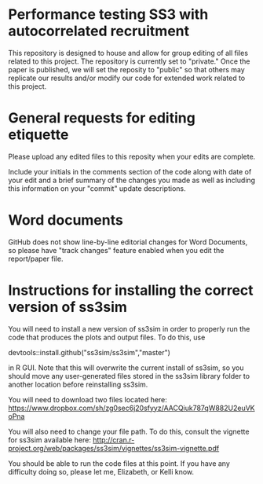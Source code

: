 # Performance testing SS3 with autocorrelated recruitment
This repository is designed to house and allow for group editing of all files related to this project. The repository is currently set to "private."  Once the paper is published, we will set the reposity to "public" so that others may replicate our results and/or modify our code for extended work related to this project.

# General requests for editing etiquette
Please upload any edited files to this reposity when your edits are complete.

Include your initials in the comments section of the code along with date of your edit and a brief summary of the changes you made as well as including this information on your "commit" update descriptions.

# Word documents
GitHub does not show line-by-line editorial changes for Word Documents, so please have "track changes" feature enabled when you edit the report/paper file.

# Instructions for installing the correct version of ss3sim
You will need to install a new version of ss3sim in order to properly run the code that produces the plots and output files.  To do this, use 

  devtools::install.github("ss3sim/ss3sim","master")

in R GUI.  Note that this will overwrite the current install of ss3sim, so you should move any user-generated files stored in the ss3sim library folder to another location before reinstalling ss3sim.

You will need to download two files located here: https://www.dropbox.com/sh/zg0sec6j20sfyyz/AACQiuk787qW882U2euVKoPna

You will also need to change your file path.  To do this, consult the vignette for ss3sim available here: http://cran.r-project.org/web/packages/ss3sim/vignettes/ss3sim-vignette.pdf

You should be able to run the code files at this point.  If you have any difficulty doing so, please let me, Elizabeth, or Kelli know.
